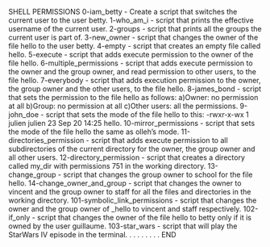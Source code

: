 SHELL PERMISSIONS
0-iam_betty - Create a script that switches the current user to the user betty.
1-who_am_i - script that prints the effective username of the current user.
2-groups - script that prints all the groups the current user is part of.
3-new_owner - script that changes the owner of the file hello to the user betty.
4-empty - script that creates an empty file called hello.
5-execute - script that adds execute permission to the owner of the file hello.
6-multiple_permissions - script that adds execute permission to the owner and the group owner, and read permission to other users, to the file hello.
7-everybody - script that adds execution permission to the owner, the group owner and the other users, to the file hello.
8-james_bond - script that sets the permission to the file hello as follows:
a)Owner: no permission at all
b)Group: no permission at all
c)Other users: all the permissions.
9-john_doe - script that sets the mode of the file hello to this:
-rwxr-x-wx 1 julien julien 23 Sep 20 14:25 hello.
10-mirror_permissions - script that sets the mode of the file hello the same as olleh’s mode.
11-directories_permission - script that adds execute permission to all subdirectories of the current directory for the owner, the group owner and all other users.
12-directory_permission - script that creates a directory called my_dir with permissions 751 in the working directory.
13-change_group - script that changes the group owner to school for the file hello.
14-change_owner_and_group - script that changes the owner to vincent and the group owner to staff for all the files and directories in the working directory.
101-symbolic_link_permissions - script that changes the owner and the group owner of _hello to vincent and staff respectively.
102-if_only - script that changes the owner of the file hello to betty only if it is owned by the user guillaume.
103-star_wars - script that will play the StarWars IV episode in the terminal.
.
.
.
.
.
.
.
.
END

